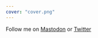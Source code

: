 ```yaml
---
cover: "cover.png"
---
```


Follow me on <a rel="me" href="https://todon.nl/@einsiedlerspiel">Mastodon</a>
or [Twitter](https:twitter.com/einsiedlerspiel "as long as that's still a thing")
